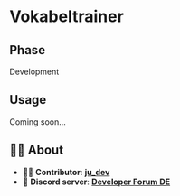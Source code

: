 # Vokabeltrainer

## Phase
Development

## Usage
Coming soon...

## 👨‍💻 About
- 👨‍💻 **Contributor**: **[ju_dev](https://github.com/ju-dev-16)**
- 👾 **Discord server**: **[Developer Forum DE](https://discord.gg/urvsvPqQ3T)**